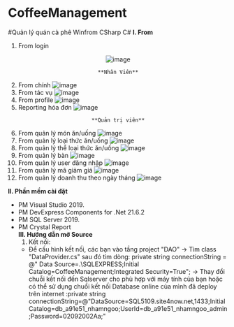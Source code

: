  # CoffeeManagement
  #Quản lý quán cà phê Winfrom CSharp C#
  __I. From__
  
  1. From login
  
   <div align="center">
  
  ![image](https://user-images.githubusercontent.com/107678223/209601895-42e9d5f1-6c83-4f52-a639-9c860911a488.png)
  
  </div>

<div align="center">

    **Nhân Viên**
  
</div>
  
  
  2. From chính
  ![image](https://user-images.githubusercontent.com/107678223/209601988-674092c9-1549-4c9c-85e9-a913b6143982.png)
  3. From tác vụ
  ![image](https://user-images.githubusercontent.com/107678223/210324354-e9132fdd-789d-4b3d-94c3-6bd2d1a68d6c.png)
  4. From profile
  ![image](https://user-images.githubusercontent.com/107678223/209602090-9c60f173-4883-439c-aae2-741dff65597d.png)
  5. Reporting hóa đơn
  ![image](https://user-images.githubusercontent.com/107678223/209602245-01bff54a-540f-474c-a774-085e6f89b640.png)
  
<div align="center">

    **Quản trị viên**
  
</div>

  6. From quản lý món ăn/uống
  ![image](https://user-images.githubusercontent.com/107678223/210323292-11c451cc-f7b7-4174-b272-08a979469a4e.png)
  7. From quản lý loại thức ăn/uống
  ![image](https://user-images.githubusercontent.com/107678223/210323390-6b2f1522-8bd3-4cf3-9d8d-17a2a25b2678.png)
  8. From quản lý thể loại thức ăn/uống
  ![image](https://user-images.githubusercontent.com/107678223/210323451-84cadc28-842e-42cd-975e-1173826b3d88.png)
  9. From quản lý bàn
  ![image](https://user-images.githubusercontent.com/107678223/210323498-7d81271d-3c89-45c0-b77e-0cb6dfa9bb7e.png)
  10. From quản lý user đăng nhập
  ![image](https://user-images.githubusercontent.com/107678223/210323565-17301276-1171-41ed-a367-21f619c49d89.png)
  11. From quản lý mã giảm giá
  ![image](https://user-images.githubusercontent.com/107678223/210323622-bbcbb1a0-357e-4d47-a58a-7e25f9d5322a.png)
  12. From quản lý doanh thu theo ngày tháng
  ![image](https://user-images.githubusercontent.com/107678223/210323721-86ccb034-fddb-4656-8429-a1b548635c81.png)
  
  
  
  __II. Phần mềm cài đặt__
  -	PM Visual Studio 2019.
  -	PM DevExpress Components for .Net 21.6.2
  -	PM SQL Server 2019.
  -	PM Crystal Report  
  __III. Hướng dẫn mở Source__
    1. Kết nối:
      - Để cấu hình kết nối, các bạn vào tầng project  "DAO"  → Tìm class "DataProvider.cs"  sau đó tìm dòng: 
 private string connectionString = @" Data Source=.\SQLEXPRESS;Initial Catalog=CoffeeManagement;Integrated Security=True"; 
 → Thay đổi chuỗi kết nối đến Sqlserver cho phù hợp với máy tính của bạn hoặc có thể sử dụng chuổi kết nối Database online của mình đã deploy trên internet
 :private string connectionString=@"DataSource=SQL5109.site4now.net,1433;InitialCatalog=db_a91e51_nhamngoo;UserId=db_a91e51_nhamngoo_admin;Password=02092002Aa;"


